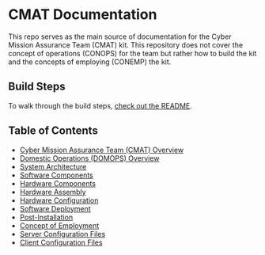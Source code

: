 # CMAT Documentation

This repo serves as the main source of documentation for the Cyber Mission Assurance Team (CMAT) kit. This repository does not cover the concept of operations (CONOPS) for the team but rather how to build the kit and the concepts of employing (CONEMP) the kit.

## Build Steps
To walk through the build steps, [check out the README](topics/README.md).

## Table of Contents

- [Cyber Mission Assurance Team (CMAT) Overview](./topics/cmat-overview.md)
- [Domestic Operations (DOMOPS) Overview](./topics/domops-overview.md)
- [System Architecture](./topics/system-architecture.md)
- [Software Components](./topics/software-components.md)
- [Hardware Components](./topics/hardware-components.md)
- [Hardware Assembly](./topics/hardware-assembly.md)
- [Hardware Configuration](./topics/hardware-configuration.md)
- [Software Deployment](./topics/software-deployment.md)
- [Post-Installation](./topics/post-install.md)
- [Concept of Employment](./topics/cmat-conemp.md)
- [Server Configuration Files](./conf/server_config.md)
- [Client Configuration Files](./conf/client_config.md)
